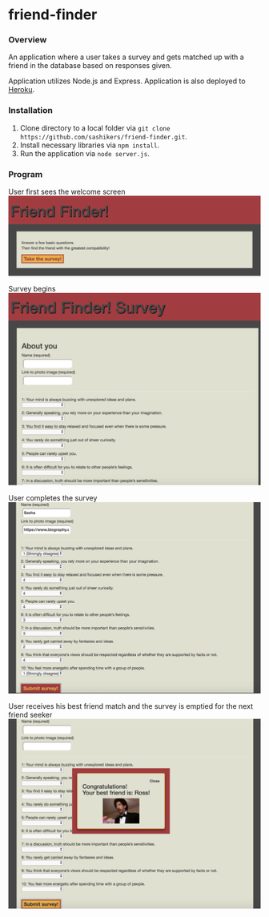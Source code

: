 # friend-finder

### Overview
An application where a user takes a survey and gets matched up with a friend in the database based on responses given. 

Application utilizes Node.js and Express.
Application is also deployed to [Heroku](https://friend-finder-20171023.herokuapp.com/). 

### Installation 
1. Clone directory to a local folder via `git clone https://github.com/sashikers/friend-finder.git`. 
2. Install necessary libraries via `npm install`. 
3. Run the application via `node server.js`. 

### Program 
User first sees the welcome screen
![Initial splash screen](app/public/images/intro.png)

Survey begins
![Survey begins](app/public/images/survey_start.png)

User completes the survey
![Survey complete](app/public/images/survey_complete.png)

User receives his best friend match and the survey is emptied for the next friend seeker
![Survey complete](app/public/images/survey_result.png)
